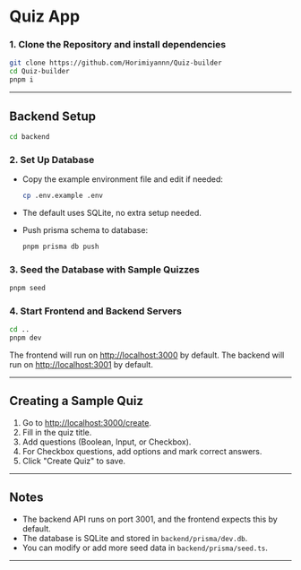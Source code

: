 # Quiz App

### 1. Clone the Repository and install dependencies

```bash
git clone https://github.com/Horimiyannn/Quiz-builder
cd Quiz-builder
pnpm i
```

---

## Backend Setup


```bash
cd backend
```

### 2. Set Up Database

- Copy the example environment file and edit if needed:
  ```bash
  cp .env.example .env
  ```
- The default uses SQLite, no extra setup needed.

- Push prisma schema to database:
  ```bash
  pnpm prisma db push
  ```

### 3. Seed the Database with Sample Quizzes

```bash
pnpm seed
```

### 4. Start Frontend and Backend Servers

```bash
cd ..
pnpm dev
```

The frontend will run on [http://localhost:3000](http://localhost:3000) by default.
The backend will run on [http://localhost:3001](http://localhost:3001) by default.

---


## Creating a Sample Quiz

1. Go to [http://localhost:3000/create](http://localhost:3000/create).
2. Fill in the quiz title.
3. Add questions (Boolean, Input, or Checkbox).
4. For Checkbox questions, add options and mark correct answers.
5. Click "Create Quiz" to save.

---

## Notes

- The backend API runs on port 3001, and the frontend expects this by default.
- The database is SQLite and stored in `backend/prisma/dev.db`.
- You can modify or add more seed data in `backend/prisma/seed.ts`.

---
